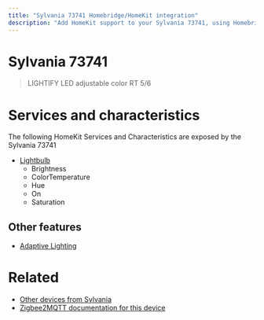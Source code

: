 ```yaml
---
title: "Sylvania 73741 Homebridge/HomeKit integration"
description: "Add HomeKit support to your Sylvania 73741, using Homebridge, Zigbee2MQTT and homebridge-z2m."
---
```

<!---
This file has been GENERATED using src/docgen/docgen.ts
DO NOT EDIT THIS FILE MANUALLY!
-->
# Sylvania 73741
> LIGHTIFY LED adjustable color RT 5/6


# Services and characteristics
The following HomeKit Services and Characteristics are exposed by
the Sylvania 73741

* [Lightbulb](../../light.md)
  * Brightness
  * ColorTemperature
  * Hue
  * On
  * Saturation


## Other features
* [Adaptive Lighting](../../light.md)


# Related
* [Other devices from Sylvania](../index.md#sylvania)
* [Zigbee2MQTT documentation for this device](https://www.zigbee2mqtt.io/devices/73741.html)